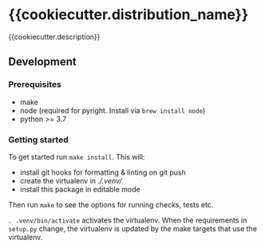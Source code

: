 # {{cookiecutter.distribution_name}}

{{cookiecutter.description}}

## Development

### Prerequisites

- make
- node (required for pyright. Install via `brew install node`)
- python >= 3.7

### Getting started

To get started run `make install`. This will:

- install git hooks for formatting & linting on git push
- create the virtualenv in _./.venv/_
- install this package in editable mode

Then run `make` to see the options for running checks, tests etc.

`. .venv/bin/activate` activates the virtualenv. When the requirements in `setup.py` change, the virtualenv is updated by the make targets that use the virtualenv.
